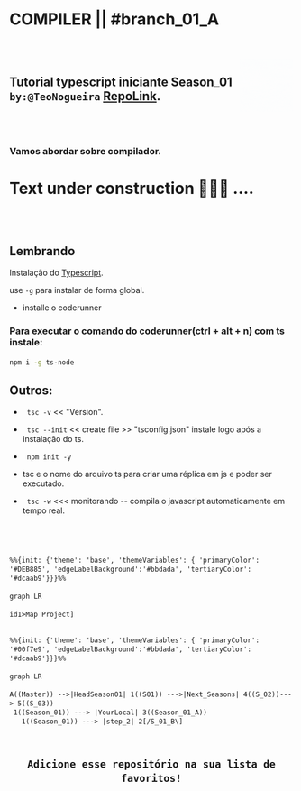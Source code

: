 #  COMPILER || #branch_01_A
<br/><br/>
<img src="https://github.com/TeoNogueira/TypeScript-2022/blob/season_01_compiler/assets/gifs/ts_anima2.gif" title="Using types - Typescript 2022" align="right" width="95" height="95">


## Tutorial typescript iniciante Season_01 `by:@TeoNogueira` [RepoLink].
<br/><br/>
### Vamos abordar sobre compilador.


# Text under construction 👷‍♂🧾 ....

<br/><br/>

## Lembrando

Instalação do [Typescript].

use `-g` para instalar de forma global.

* installe o coderunner

### Para executar o comando do coderunner(ctrl + alt + n) com ts instale:
 ```sh 
 npm i -g ts-node 
```


## Outros:

* ``` tsc -v``` << "Version".

* ``` tsc --init``` << create file >> "tsconfig.json" instale logo após a instalação do ts.

* ``` npm init -y```

* tsc e o nome do arquivo ts para criar uma réplica em js e poder ser executado.

* ``` tsc -w``` <<< monitorando -- compila o javascript automaticamente em tempo real.
#
<br/>


```mermaid
%%{init: {'theme': 'base', 'themeVariables': { 'primaryColor': '#DEB885', 'edgeLabelBackground':'#bbdada', 'tertiaryColor': '#dcaab9'}}}%%

graph LR

id1>Map Project]

```




```mermaid

%%{init: {'theme': 'base', 'themeVariables': { 'primaryColor': '#00f7e9', 'edgeLabelBackground':'#bbdada', 'tertiaryColor': '#dcaab9'}}}%%

graph LR

A((Master)) -->|HeadSeason01| 1((S01)) --->|Next_Seasons| 4((S_02))---> 5((S_03))
 1((Season_01)) ---> |YourLocal| 3((Season_01_A))
   1((Season_01)) ---> |step_2| 2[/S_01_B\]


```
#

[RepoLink]: https://github.com/TeoNogueira/TypeScript-2022
[Typescript]: https://www.npmjs.com/package/typescript
[Teonogueira]: https://github.com/postcss/sugarss
[Package Control]: https://packagecontrol.io/

## <div align="center">`Adicione esse repositório na sua lista de favoritos!`</div>
